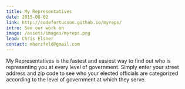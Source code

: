 ```yaml
---
title: My Representatives
date: 2015-08-02
link: http://codefortucson.github.io/myreps/
intro: See our work on
image: /assets/images/myreps.png
lead: Chris Elsner
contact: mherzfeld@gmail.com
---
```


My Representatives is the fastest and easiest way to find out who is representing you at every level of government. Simply enter your street address and zip code to see who your elected officials are categorized according to the level of government at which they serve.
